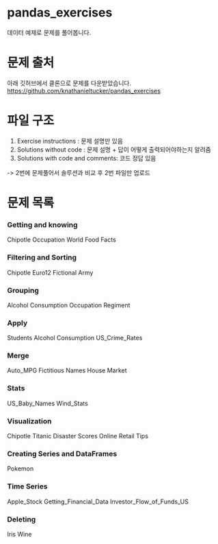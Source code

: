 # pandas_exercises
데이터 예제로 문제를 풀어봅니다.

# 문제 출처
아래 깃허브에서 클론으로 문제를 다운받았습니다.
https://github.com/knathanieltucker/pandas_exercises

# 파일 구조
1. Exercise instructions : 문제 설명만 있음
2. Solutions without code : 문제 설명 + 답이 어떻게 출력되어야하는지 알려줌
3. Solutions with code and comments: 코드 정답 있음

-> 2번에 문제풀어서 솔루션과 비교 후 2번 파일만 업로드

# 문제 목록
### Getting and knowing
Chipotle
Occupation
World Food Facts

### Filtering and Sorting
Chipotle
Euro12
Fictional Army

### Grouping
Alcohol Consumption
Occupation
Regiment

### Apply
Students Alcohol Consumption
US_Crime_Rates

### Merge
Auto_MPG
Fictitious Names
House Market

### Stats
US_Baby_Names
Wind_Stats

### Visualization
Chipotle
Titanic Disaster
Scores
Online Retail
Tips

### Creating Series and DataFrames
Pokemon

### Time Series
Apple_Stock
Getting_Financial_Data
Investor_Flow_of_Funds_US

### Deleting
Iris
Wine



